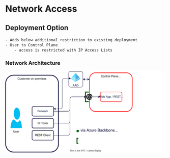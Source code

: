 # Network Access
## Deployment Option 
    - Adds below additional restriction to existing deployment
    - User to Control Plane
        - access is restricted with IP Access Lists

### Network Architecture
![alt text](./drawio/architecture.drawio.svg)

